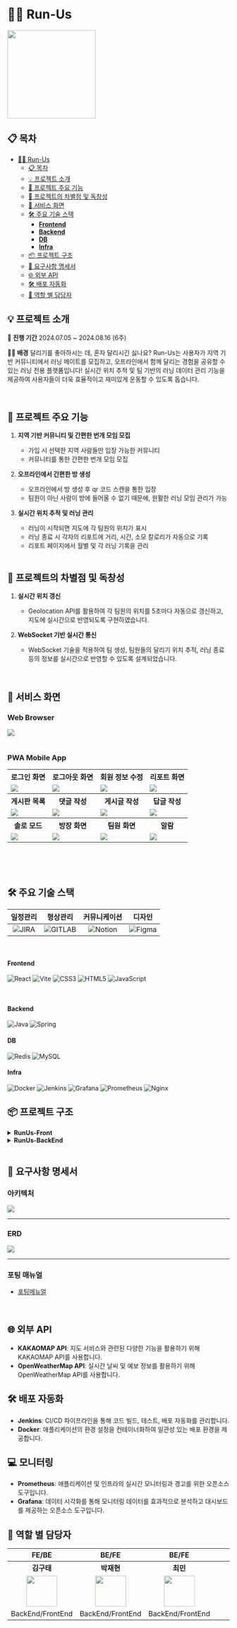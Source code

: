 # 🏃‍♂️ Run-Us

<img src="./resource/Logo.png" width=200px>

## 📋 목차
- [🏃‍♂️ Run-Us](#️-run-us)
  - [📋 목차](#-목차)
  - [💡 프로젝트 소개](#-프로젝트-소개)
  - [🌟 프로젝트 주요 기능](#-프로젝트-주요-기능)
  - [🚀 프로젝트의 차별점 및 독창성](#-프로젝트의-차별점-및-독창성)
  - [📱 서비스 화면](#-서비스-화면)
  - [🛠 주요 기술 스택](#-주요-기술-스택)
      - [**Frontend**](#frontend)
      - [**Backend**](#backend)
      - [**DB**](#db)
      - [**Infra**](#infra)
  - [📦 프로젝트 구조](#-프로젝트-구조)
  - [📄 요구사항 명세서](#-요구사항-명세서)
  - [🌐 외부 API](#-외부-api)
  - [🛠 배포 자동화](#-배포-자동화)
  - [👥 역할 별 담당자](#-역할-별-담당자)

## 💡 프로젝트 소개

**📆 진행 기간**
2024.07.05 ~ 2024.08.16 (6주)

**🏃‍♂️ 배경**
달리기를 좋아하시는 데, 혼자 달리시긴 싫나요?
Run-Us는 사용자가 지역 기반 커뮤니티에서 러닝 메이트를 모집하고, 오프라인에서 함께 달리는 경험을 공유할 수 있는 러닝 전용 플랫폼입니다!
실시간 위치 추적 및 팀 기반의 러닝 데이터 관리 기능을 제공하여 사용자들이 더욱 효율적이고 재미있게 운동할 수 있도록 돕습니다.

<br />

## 🌟 프로젝트 주요 기능
1. **지역 기반 커뮤니티 및 간편한 번개 모임 모집**
   - 가입 시 선택한 지역 사람들만 입장 가능한 커뮤니티
   - 커뮤니티를 통한 간편한 번개 모임 모집

2. **오프라인에서 간편한 방 생성**
   - 오프라인에서 방 생성 후 qr 코드 스캔을 통한 입장
   - 팀원이 아닌 사람이 방에 들어올 수 없기 때문에, 원활한 러닝 모임 관리가 가능

3. **실시간 위치 추적 및 러닝 관리**
   - 러닝이 시작되면 지도에 각 팀원의 위치가 표시
   - 러닝 종료 시 각자의 리포트에 거리, 시간, 소모 칼로리가 자동으로 기록 
   - 리포트 페이지에서 월별 및 각 러닝 기록을 관리

   <br />

## 🚀 프로젝트의 차별점 및 독창성
1. **실시간 위치 갱신**
   - Geolocation API를 활용하여 각 팀원의 위치를 5초마다 자동으로 갱신하고, 지도에 실시간으로 반영되도록 구현하였습니다.

2. **WebSocket 기반 실시간 통신**
   - WebSocket 기술을 적용하여 팀 생성, 팀원들의 달리기 위치 추적, 러닝 종료 등의 정보를 실시간으로 반영할 수 있도록 설계되었습니다.

<br />

## 📱 서비스 화면
### Web Browser
<table>
<tr><img src="./resource/project.gif"></tr>
</table>

### PWA Mobile App
<table>
   <tr>
      <th>로그인 화면</th>
      <th>로그아웃 화면</th>
      <th>회원 정보 수정</th>
      <th>리포트 화면</th>
   </tr>
   <tr>
      <td><img src="./resource/01 로그인.gif"></td>
      <td><img src="./resource/02 로그아웃.gif"></td>
      <td><img src="./resource/03 회원 정보 수정.gif"></td>
      <td><img src="./resource/07 리포트 화면.gif"></td>
   </tr>
   <tr>
      <th>게시판 목록</th>
      <th>댓글 작성</th>
      <th>게시글 작성</th>
      <th>답글 작성</th>
   </tr>
   <tr>
      <td><img src="./resource/04 - 1 게시판 목록.gif"></td>
      <td><img src="./resource/04 - 2 댓글.gif"></td>
      <td><img src="./resource/04 - 3 게시글 작성.gif"></td>
      <td><img src="./resource/04 - 3 답글.gif"></td>
   </tr>
   <tr>
      <th>솔로 모드</th>
      <th>방장 화면</th>
      <th>팀원 화면</th>
      <th>알람</th>
   </tr>
   <tr>
      <td><img src="./resource/05 솔로모드.gif"></td>
      <td><img src="./resource/06-1 방장.gif"></td>
      <td><img src="./resource/06-2 팀원.gif"></td>
      <td><img src="./resource/06-3 알람.gif"></td>
   </tr>
</table>
<br /><br /><br />

## 🛠 주요 기술 스택

|                                                일정관리                                                 |                                               형상관리                                                |                                                커뮤니케이션                                                |                                                  디자인                                                   |
| :-----------------------------------------------------------------------------------------------------: | :---------------------------------------------------------------------------------------------------: | :--------------------------------------------------------------------------------------------------------: | :-------------------------------------------------------------------------------------------------------: |
| ![JIRA](https://img.shields.io/badge/jira-0052CC?style=for-the-badge&logo=jirasoftware&logoColor=white) | ![GITLAB](https://img.shields.io/badge/gitlab-FC6D26?style=for-the-badge&logo=gitlab&logoColor=white) | ![Notion](https://img.shields.io/badge/Notion-%23000000.svg?style=for-the-badge&logo=notion&logoColor=white) | ![Figma](https://img.shields.io/badge/figma-%23F24E1E.svg?style=for-the-badge&logo=figma&logoColor=white) |

<br />

#### **Frontend**

![React](https://img.shields.io/badge/react-%2320232a.svg?style=for-the-badge&logo=react&logoColor=%2361DAFB)
![Vite](https://img.shields.io/badge/vite-%23646CFF.svg?style=for-the-badge&logo=vite&logoColor=white)
![CSS3](https://img.shields.io/badge/css3-%231572B6.svg?style=for-the-badge&logo=css3&logoColor=white)
![HTML5](https://img.shields.io/badge/html5-%23E34F26.svg?style=for-the-badge&logo=html5&logoColor=white)
![JavaScript](https://img.shields.io/badge/javascript-%23323330.svg?style=for-the-badge&logo=javascript&logoColor=%23F7DF1E)

<br />

#### **Backend**

![Java](https://img.shields.io/badge/java-%23ED8B00.svg?style=for-the-badge&logo=openjdk&logoColor=white)
![Spring](https://img.shields.io/badge/spring-%236DB33F.svg?style=for-the-badge&logo=spring&logoColor=white)

#### **DB**

![Redis](https://img.shields.io/badge/redis-%23DD0031.svg?style=for-the-badge&logo=redis&logoColor=white)
![MySQL](https://img.shields.io/badge/mysql-4479A1.svg?style=for-the-badge&logo=mysql&logoColor=white)

#### **Infra**

![Docker](https://img.shields.io/badge/docker-%230db7ed.svg?style=for-the-badge&logo=docker&logoColor=white)
![Jenkins](https://img.shields.io/badge/jenkins-%232C5263.svg?style=for-the-badge&logo=jenkins&logoColor=white)
![Grafana](https://img.shields.io/badge/grafana-%23F46800.svg?style=for-the-badge&logo=grafana&logoColor=white)
![Prometheus](https://img.shields.io/badge/Prometheus-E6522C?style=for-the-badge&logo=Prometheus&logoColor=white)
![Nginx](https://img.shields.io/badge/nginx-%23009639.svg?style=for-the-badge&logo=nginx&logoColor=white)


## 📦 프로젝트 구조

<details>
<summary><b>RunUs-Front</b></summary>

```
📦 RunUs-Front
┣ 📂src
┃ ┣ 📂assets             # 이미지, 아이콘 등 정적 파일
┃ ┣ 📂components         # 컴포넌트 디렉토리
┃ ┃ ┣ 📂Auth
┃ ┃ ┃ ┣ 📜FindEmailModalContent.jsx
┃ ┃ ┃ ┣ 📜FindPhoneNumberModalContent.jsx
┃ ┃ ┃ ┣ 📜Modal.jsx
┃ ┃ ┃ ┗ 📜SearchBar.jsx
┃ ┃ ┣ 📂common
┃ ┃ ┃ ┣ 📜Button.jsx
┃ ┃ ┃ ┣ 📜Button2.jsx
┃ ┃ ┃ ┣ 📜Header.jsx
┃ ┃ ┃ ┣ 📜ProtectedRoute.jsx
┃ ┃ ┃ ┣ 📜RedirectRoute.jsx
┃ ┃ ┃ ┣ 📜TabBar.jsx
┃ ┃ ┃ ┣ 📜TopButton.jsx
┃ ┃ ┃ ┣ 📜Weather.jsx
┃ ┃ ┃ ┗ 📜WeatherForecast.jsx
┃ ┃ ┣ 📂community
┃ ┃ ┃ ┣ 📜ArticleItem.jsx
┃ ┃ ┃ ┣ 📜ArticleList.jsx
┃ ┃ ┃ ┣ 📜CommentSection.jsx
┃ ┃ ┃ ┣ 📜CreateArticleButton.jsx
┃ ┃ ┃ ┣ 📜NewArticle.jsx
┃ ┃ ┃ ┣ 📜Pagination.jsx
┃ ┃ ┃ ┗ 📜Search.jsx
┃ ┃ ┣ 📂Home
┃ ┃ ┃ ┣ 📜Login.jsx
┃ ┃ ┃ ┣ 📜LoginHomeMapView.jsx
┃ ┃ ┃ ┣ 📜Logout.jsx
┃ ┃ ┃ ┗ 📜LogOutHeader.jsx
┃ ┃ ┣ 📂MyPage
┃ ┃ ┃ ┣ 📜MyPageProfile.jsx
┃ ┃ ┃ ┗ 📜MyPageTier.jsx
┃ ┃ ┣ 📂Report
┃ ┃ ┃ ┣ 📜ReportGraph.jsx
┃ ┃ ┃ ┣ 📜ReportHeadAnimation.jsx
┃ ┃ ┃ ┣ 📜ReportItem.jsx
┃ ┃ ┃ ┗ 📜ReportItemAll.jsx
┃ ┃ ┗ 📂Running
┃ ┃   ┣ 📂common
┃ ┃   ┃ ┗ 📜Measure.jsx
┃ ┃   ┗ 📂Team
┃ ┃     ┣ 📜GeolocationComponent.jsx
┃ ┃     ┣ 📜MapComponent.jsx
┃ ┃     ┣ 📜TeamSaying.jsx
┃ ┃     ┗ 📜TeamUserList.jsx
┃ ┣ 📂hooks              # 커스텀 훅 디렉토리
┃ ┃ ┣ 📜fcm.jsx
┃ ┃ ┗ 📜UserContext.jsx
┃ ┣ 📂pages              # 페이지 디렉토리
┃ ┃ ┣ 📂Auth
┃ ┃ ┃ ┣ 📜SearchIdPassword.jsx
┃ ┃ ┃ ┣ 📜SignIn.jsx
┃ ┃ ┃ ┗ 📜SignUp.jsx
┃ ┃ ┣ 📂community
┃ ┃ ┃ ┣ 📜ArticleCreate.jsx
┃ ┃ ┃ ┣ 📜ArticleDetail.jsx
┃ ┃ ┃ ┣ 📜ArticleEdit.jsx
┃ ┃ ┃ ┗ 📜ArticleHome.jsx
┃ ┃ ┣ 📂Home
┃ ┃ ┃ ┣ 📜CheckGeo.jsx
┃ ┃ ┃ ┣ 📜LogInHome.jsx
┃ ┃ ┃ ┗ 📜LogOutHome.jsx
┃ ┃ ┣ 📂MyPage
┃ ┃ ┃ ┣ 📜MyPageEdit.jsx
┃ ┃ ┃ ┣ 📜MyPageHome.jsx
┃ ┃ ┃ ┗ 📜MyPageLocation.jsx
┃ ┃ ┣ 📂Report
┃ ┃ ┃ ┗ 📜ReportHome.jsx
┃ ┃ ┗ 📂Running
┃ ┃   ┣ 📂Solo
┃ ┃   ┃ ┣ 📜SoloModeCountDown.jsx
┃ ┃   ┃ ┗ 📜SoloModeStart.jsx
┃ ┃   ┣ 📂Team
┃ ┃   ┃ ┣ 📜CountDown.jsx
┃ ┃   ┃ ┣ 📜TeamCheck.jsx
┃ ┃   ┃ ┣ 📜TeamCreate.jsx
┃ ┃   ┃ ┣ 📜TeamQR.jsx
┃ ┃   ┃ ┗ 📜WebSocketManager.js
┃ ┃   ┗ 📜Running.jsx
┃ ┣ 📂styles             # 스타일링 (CSS/SCSS)
┃ ┣ 📂utils
┃ ┃ ┗ 📜auth.js
┃ ┣ 📜App.css
┃ ┣ 📜App.jsx 
┃ ┣ 📜firebase.js 
┃ ┣ 📜index.css
┃ ┗ 📜main.jsx
┗ 📜package.json         # 프로젝트 설정 파일
```
</details>

<details>
<summary><b>RunUs-BackEnd</b></summary>

```
📦 RunUs-Front
┣ 📂src
┃ ┣ 📂main
┃ ┃ ┣ 📂java
┃ ┃ ┃ ┗ 📂runus
┃ ┃ ┃   ┣ 📂api
┃ ┃ ┃   ┃ ┣ 📜ApiResponse.java
┃ ┃ ┃   ┃ ┣ 📜DuplicateException.java
┃ ┃ ┃   ┃ ┣ 📜GlobalRestExceptionHandler.java
┃ ┃ ┃   ┃ ┣ 📜InvalidDataException.java
┃ ┃ ┃   ┃ ┗ 📜NotFoundElementException.java
┃ ┃ ┃   ┣ 📂auth
┃ ┃ ┃   ┃ ┣ 📂controller
┃ ┃ ┃   ┃ ┃ ┗ 📜AuthController.java
┃ ┃ ┃   ┃ ┗ 📂service
┃ ┃ ┃   ┃   ┣ 📜AuthService.java
┃ ┃ ┃   ┃   ┗ 📜AuthServiceImpl.java
┃ ┃ ┃   ┣ 📂board
┃ ┃ ┃   ┃ ┣ 📂common
┃ ┃ ┃   ┃ ┃ ┣ 📜ApiBoardResponse.java
┃ ┃ ┃   ┃ ┃ ┣ 📜ApiCommentResponse.java
┃ ┃ ┃   ┃ ┃ ┗ 📜ResponseMessage.java
┃ ┃ ┃   ┃ ┣ 📂controller
┃ ┃ ┃   ┃ ┃ ┣ 📜BoardController.java
┃ ┃ ┃   ┃ ┃ ┣ 📜CommentController.java
┃ ┃ ┃   ┃ ┃ ┗ 📜RegionController.java
┃ ┃ ┃   ┃ ┣ 📂dto
┃ ┃ ┃   ┃ ┃ ┣ 📜BoardDTO.java
┃ ┃ ┃   ┃ ┃ ┣ 📜BoardRequestDTO.java
┃ ┃ ┃   ┃ ┃ ┣ 📜BoardResponseDTO.java
┃ ┃ ┃   ┃ ┃ ┣ 📜CommentRequestDTO.java
┃ ┃ ┃   ┃ ┃ ┣ 📜CommentResponseDTO.java
┃ ┃ ┃   ┃ ┃ ┣ 📜RegionMajorDTO.java
┃ ┃ ┃   ┃ ┃ ┗ 📜RegionMinorDTO.java
┃ ┃ ┃   ┃ ┣ 📂entity
┃ ┃ ┃   ┃ ┃ ┣ 📜BoardEntity.java
┃ ┃ ┃   ┃ ┃ ┣ 📜CommentEntity.java
┃ ┃ ┃   ┃ ┃ ┣ 📜RegionMajor.java
┃ ┃ ┃   ┃ ┃ ┗ 📜RegionMinor.java
┃ ┃ ┃   ┃ ┣ 📂repository
┃ ┃ ┃   ┃ ┃ ┣ 📜BoardRepository.java
┃ ┃ ┃   ┃ ┃ ┣ 📜CommentRepository.java
┃ ┃ ┃   ┃ ┃ ┣ 📜RegionMajorRepository.java
┃ ┃ ┃   ┃ ┃ ┗ 📜RegionMinorRepository.java
┃ ┃ ┃   ┃ ┗ 📂service
┃ ┃ ┃   ┃   ┣ 📜BoardService.java
┃ ┃ ┃   ┃   ┣ 📜BoardServiceImpl.java
┃ ┃ ┃   ┃   ┣ 📜CommentService.java
┃ ┃ ┃   ┃   ┣ 📜CommentServiceImpl.java
┃ ┃ ┃   ┃   ┗ 📜RegionService.java
┃ ┃ ┃   ┣ 📂config
┃ ┃ ┃   ┃ ┗ 📜WebConfig.java
┃ ┃ ┃   ┣ 📂fcm
┃ ┃ ┃   ┃ ┣ 📂config
┃ ┃ ┃   ┃ ┃ ┗ 📜FirebaseConfig.java
┃ ┃ ┃   ┃ ┣ 📂controller
┃ ┃ ┃   ┃ ┃ ┗ 📜FCMController.java
┃ ┃ ┃   ┃ ┣ 📂dao
┃ ┃ ┃   ┃ ┃ ┣ 📜FCMTokenDAO.java
┃ ┃ ┃   ┃ ┃ ┗ 📜FCMTokenDAOImpl.java
┃ ┃ ┃   ┃ ┣ 📂dto
┃ ┃ ┃   ┃ ┃ ┣ 📜FCMTokenDTO.java
┃ ┃ ┃   ┃ ┃ ┗ 📜NotificationDTO.java
┃ ┃ ┃   ┃ ┣ 📂service
┃ ┃ ┃   ┃ ┃ ┣ 📜FCMService.java
┃ ┃ ┃   ┃ ┃ ┗ 📜FCMServiceImpl.java
┃ ┃ ┃   ┣ 📂location
┃ ┃ ┃   ┃ ┗ 📜RedisConfig.java
┃ ┃ ┃   ┣ 📂record
┃ ┃ ┃   ┃ ┣ 📂common
┃ ┃ ┃   ┃ ┃ ┗ 📜ApiRecordResponse.java
┃ ┃ ┃   ┃ ┣ 📂controller
┃ ┃ ┃   ┃ ┃ ┗ 📜RecordController.java
┃ ┃ ┃   ┃ ┣ 📂dto
┃ ┃ ┃   ┃ ┃ ┣ 📜RecordDTO.java
┃ ┃ ┃   ┃ ┃ ┗ 📜RecordSaveRequestDTO.java
┃ ┃ ┃   ┃ ┣ 📂entity
┃ ┃ ┃   ┃ ┃ ┗ 📜RecordEntity.java
┃ ┃ ┃   ┃ ┣ 📂repository
┃ ┃ ┃   ┃ ┃ ┗ 📜RecordRepository.java
┃ ┃ ┃   ┃ ┗ 📂service
┃ ┃ ┃   ┃   ┗ 📜RecordService.java
┃ ┃ ┃   ┣ 📂user
┃ ┃ ┃   ┃ ┣ 📂controller
┃ ┃ ┃   ┃ ┃ ┗ 📜UserController.java
┃ ┃ ┃   ┃ ┣ 📂dto
┃ ┃ ┃   ┃ ┃ ┗ 📜UserDto.java
┃ ┃ ┃   ┃ ┣ 📂entity
┃ ┃ ┃   ┃ ┃ ┗ 📜User.java
┃ ┃ ┃   ┃ ┣ 📂repository
┃ ┃ ┃   ┃ ┃ ┗ 📜UserRepository.java
┃ ┃ ┃   ┃ ┗ 📂service
┃ ┃ ┃   ┃   ┣ 📜UserService.java
┃ ┃ ┃   ┃   ┗ 📜UserServiceImpl.java
┃ ┃ ┃   ┣ 📂webSocket
┃ ┃ ┃   ┃ ┣ 📂config
┃ ┃ ┃   ┃ ┃ ┗ 📜WebSockConfig.java
┃ ┃ ┃   ┃ ┣ 📂controller
┃ ┃ ┃   ┃ ┃ ┗ 📜RoomController.java
┃ ┃ ┃   ┃ ┣ 📂dto
┃ ┃ ┃   ┃ ┃ ┣ 📜ApiResponse.java
┃ ┃ ┃   ┃ ┃ ┣ 📜ChatMessage.java
┃ ┃ ┃   ┃ ┃ ┣ 📜ChatRoom.java
┃ ┃ ┃   ┃ ┃ ┣ 📜PartyDto.java
┃ ┃ ┃   ┃ ┃ ┣ 📜PartyMemberDto.java
┃ ┃ ┃   ┃ ┃ ┗ 📜PartyRequestDto.java
┃ ┃ ┃   ┃ ┣ 📂Entity
┃ ┃ ┃   ┃ ┃ ┣ 📜PartyEntity.java
┃ ┃ ┃   ┃ ┃ ┗ 📜PartyMemberEntity.java
┃ ┃ ┃   ┃ ┣ 📂handler
┃ ┃ ┃   ┃ ┃ ┗ 📜WebSockChatHandler.java
┃ ┃ ┃   ┃ ┣ 📂repository
┃ ┃ ┃   ┃ ┃ ┣ 📜PartyMemberRepository.java
┃ ┃ ┃   ┃ ┃ ┣ 📜PartyRepository.java
┃ ┃ ┃   ┃ ┃ ┗ 📜QuotesRepository.java
┃ ┃ ┃   ┃ ┗ 📂service
┃ ┃ ┃   ┃   ┣ 📜ChatService.java
┃ ┃ ┃   ┃   ┗ 📜ChatServiceImpl.java
┃ ┃ ┃   ┗ 📜RunUsApplication.java
┃ ┃ ┗ 📂resources      
┃ ┃   ┣ 📜application.properties
┃ ┃   ┣ 📜application.yml
┃ ┃   ┣ 📜firebase-adminsdk.json
┃ ┃   ┗ 📜keystore.jks
┃ ┗ 📂test
┃   ┗ 📂java
┃     ┗ 📂runus
┃       ┗ 📜RunUsApplicationTests.java
┗ 📜package-lock.json         # 프로젝트 설정 파일
```
</details>

<br />

## 📄 요구사항 명세서
### 아키텍처
<img src = "./resource/RunUsArchitecture.png">

---

### ERD
<img src = "./resource/RunUsERD.png">

---

### 포팅 매뉴얼
- [포팅메뉴얼](./resource/portingMenual.md)

<br />

## 🌐 외부 API
- **KAKAOMAP API**: 지도 서비스와 관련된 다양한 기능을 활용하기 위해 KAKAOMAP API를 사용합니다.
- **OpenWeatherMap API**: 실시간 날씨 및 예보 정보를 활용하기 위해 OpenWeatherMap API를 사용합니다.

## 🛠 배포 자동화
- **Jenkins**: CI/CD 파이프라인을 통해 코드 빌드, 테스트, 배포 자동화를 관리합니다.
- **Docker**: 애플리케이션의 환경 설정을 컨테이너화하여 일관성 있는 배포 환경을 제공합니다.
## 💻 모니터링
- **Prometheus**: 애플리케이션 및 인프라의 실시간 모니터링과 경고를 위한 오픈소스 도구입니다.
- **Grafana**: 데이터 시각화를 통해 모니터링 데이터를 효과적으로 분석하고 대시보드를 제공하는 오픈소스 도구입니다.

## 👥 역할 별 담당자
|FE/BE|BE/FE|BE/FE|FE|BE|Infra/BE|FE|
| :------------------------------------------------------------: | :------------------------------------------------------------: | :------------------------------------------------------------: | :------------------------------------------------------------: | :------------------------------------------------------------: | :------------------------------------------------------------: | :------------------------------------------------------------: |
|**김구태**|**박재현**|**최민**|**구현우**|**이형준**|**윤지호**|**박지원**|
| <img src="./resource/김구태.png" style="height: 70px"> | <img src="./resource/박재현.png" style="height: 70px"> | <img src="./resource/최민.png" style="height: 70px"> | <img src="./resource/구현우.png" style="height: 70px"> | <img src="./resource/이형준.png" style="height: 70px"> | <img src="./resource/윤지호.png" style="height: 70px"> | <img src="./resource/박지원.png" style="height: 70px"> |
|BackEnd/FrontEnd|BackEnd/FrontEnd|BackEnd/FrontEnd|&nbsp;&nbsp;&nbsp;&nbsp;&nbsp;&nbsp;&nbsp;FrontEnd&nbsp;&nbsp;&nbsp;&nbsp;&nbsp;&nbsp;&nbsp;|&nbsp;&nbsp;&nbsp;&nbsp;&nbsp;&nbsp;&nbsp;BackEnd&nbsp;&nbsp;&nbsp;&nbsp;&nbsp;&nbsp;&nbsp;|&nbsp;&nbsp;Infra/BackEnd&nbsp;&nbsp;|&nbsp;&nbsp;&nbsp;&nbsp;&nbsp;&nbsp;&nbsp;FrontEnd&nbsp;&nbsp;&nbsp;&nbsp;&nbsp;&nbsp;&nbsp;|